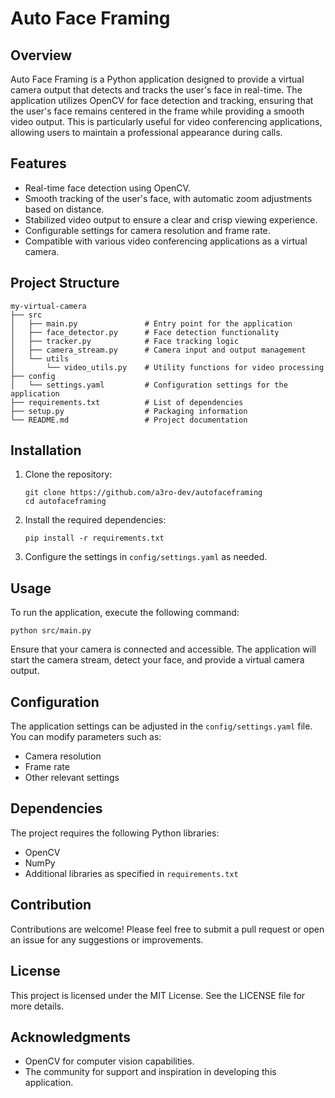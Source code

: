 # Auto Face Framing
## Overview
Auto Face Framing is a Python application designed to provide a virtual camera output that detects and tracks the user's face in real-time. The application utilizes OpenCV for face detection and tracking, ensuring that the user's face remains centered in the frame while providing a smooth video output. This is particularly useful for video conferencing applications, allowing users to maintain a professional appearance during calls.

## Features
- Real-time face detection using OpenCV.
- Smooth tracking of the user's face, with automatic zoom adjustments based on distance.
- Stabilized video output to ensure a clear and crisp viewing experience.
- Configurable settings for camera resolution and frame rate.
- Compatible with various video conferencing applications as a virtual camera.

## Project Structure
```
my-virtual-camera
├── src
│   ├── main.py               # Entry point for the application
│   ├── face_detector.py      # Face detection functionality
│   ├── tracker.py            # Face tracking logic
│   ├── camera_stream.py      # Camera input and output management
│   └── utils
│       └── video_utils.py    # Utility functions for video processing
├── config
│   └── settings.yaml         # Configuration settings for the application
├── requirements.txt          # List of dependencies
├── setup.py                  # Packaging information
└── README.md                 # Project documentation
```

## Installation
1. Clone the repository:
   ```
   git clone https://github.com/a3ro-dev/autofaceframing
   cd autofaceframing
   ```

2. Install the required dependencies:
   ```
   pip install -r requirements.txt
   ```

3. Configure the settings in `config/settings.yaml` as needed.

## Usage
To run the application, execute the following command:
```
python src/main.py
```

Ensure that your camera is connected and accessible. The application will start the camera stream, detect your face, and provide a virtual camera output.

## Configuration
The application settings can be adjusted in the `config/settings.yaml` file. You can modify parameters such as:
- Camera resolution
- Frame rate
- Other relevant settings

## Dependencies
The project requires the following Python libraries:
- OpenCV
- NumPy
- Additional libraries as specified in `requirements.txt`

## Contribution
Contributions are welcome! Please feel free to submit a pull request or open an issue for any suggestions or improvements.

## License
This project is licensed under the MIT License. See the LICENSE file for more details.

## Acknowledgments
- OpenCV for computer vision capabilities.
- The community for support and inspiration in developing this application.
